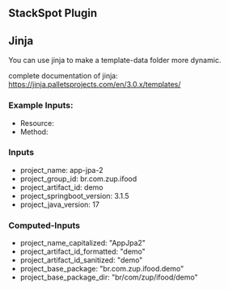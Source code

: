 ## StackSpot Plugin

## Jinja

You can use jinja to make a template-data folder more dynamic.

complete documentation of jinja: https://jinja.palletsprojects.com/en/3.0.x/templates/

### Example Inputs:
- Resource: 
- Method: 

### Inputs

- project_name: app-jpa-2
- project_group_id: br.com.zup.ifood
- project_artifact_id: demo
- project_springboot_version: 3.1.5
- project_java_version: 17

### Computed-Inputs

- project_name_capitalized: "AppJpa2"
- project_artifact_id_formatted: "demo"
- project_artifact_id_sanitized: "demo"
- project_base_package: "br.com.zup.ifood.demo"
- project_base_package_dir: "br/com/zup/ifood/demo"

